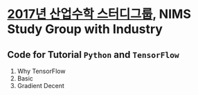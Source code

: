 # [2017년 산업수학 스터디그룹](sgi.icim.or.kr), NIMS Study Group with Industry

## Code for Tutorial `Python` and `TensorFlow`

1. Why TensorFlow
2. Basic
3. Gradient Decent
